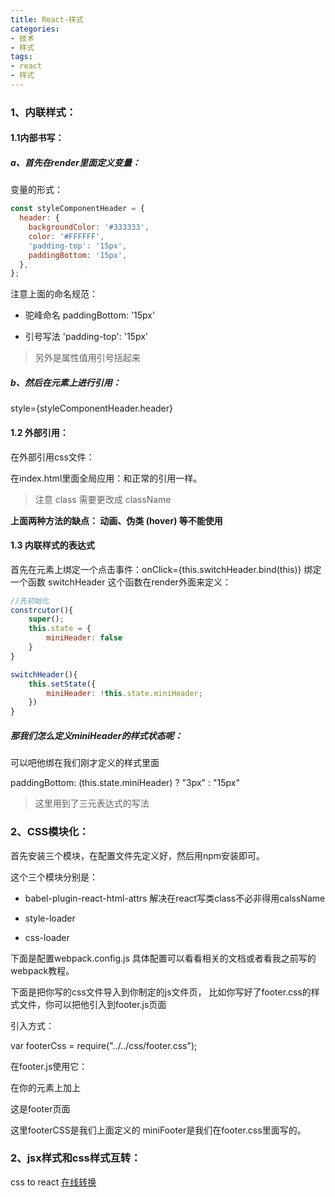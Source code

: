 ```yaml
---
title: React-样式
categories:
- 技术
- 样式
tags:
- react
- 样式
---
```


### 1、内联样式：

#### 1.1内部书写：

##### a、首先在render里面定义变量：

变量的形式：

```js
const styleComponentHeader = {
  header: {
    backgroundColor: '#333333',
    color: '#FFFFFF',
    'padding-top': '15px',
    paddingBottom: '15px',
  },
};
```
<!--more-->
注意上面的命名规范： 

- 驼峰命名  paddingBottom: '15px'
 
- 引号写法  'padding-top': '15px'

> 另外是属性值用引号括起来

##### b、然后在元素上进行引用：

style={styleComponentHeader.header} 


#### 1.2 外部引用：

在外部引用css文件：

在index.html里面全局应用：和正常的引用一样。

>注意 class 需要更改成 className



**上面两种方法的缺点： 动画、伪类 (hover) 等不能使用**



#### 1.3 内联样式的表达式

首先在元素上绑定一个点击事件：onClick={this.switchHeader.bind(this)}  绑定一个函数 switchHeader   这个函数在render外面来定义：

```js
//先初始化
constrcutor(){
    super();
    this.state = {
        miniHeader: false
    }
}

switchHeader(){
    this.setState({
        miniHeader: !this.state.miniHeader;
    })
}
```
##### 那我们怎么定义miniHeader的样式状态呢：

可以吧他绑在我们刚才定义的样式里面

paddingBottom: (this.state.miniHeader) ? "3px" : "15px"

>这里用到了三元表达式的写法




### 2、CSS模块化：

首先安装三个模块，在配置文件先定义好，然后用npm安装即可。

这个三个模块分别是：
- babel-plugin-react-html-attrs   解决在react写类class不必非得用calssName

- style-loader

- css-loader


下面是配置webpack.config.js     具体配置可以看看相关的文档或者看我之前写的webpack教程。


下面是把你写的css文件导入到你制定的js文件页，  比如你写好了footer.css的样式文件，你可以把他引入到footer.js页面

引入方式：

var footerCss  = require("../../css/footer.css");


在footer.js使用它：

在你的元素上加上<footer class={footerCss.miniFooter}>  这是footer页面 </footer>

这里footerCSS是我们上面定义的  miniFooter是我们在footer.css里面写的。





### 2、jsx样式和css样式互转：

css to react  [在线转换](http://staxmanade.com/CssToReact/)




